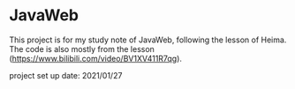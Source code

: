 # JavaWeb
This project is for my study note of JavaWeb, following the lesson of Heima. The code is also mostly from the lesson (https://www.bilibili.com/video/BV1XV411R7qg).

project set up date: 2021/01/27